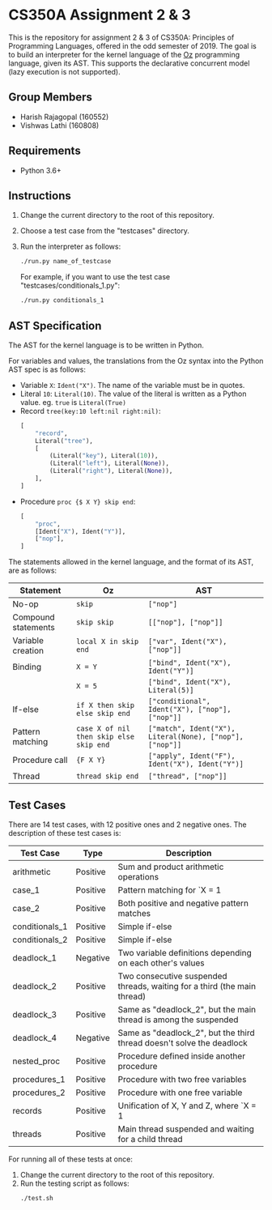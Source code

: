 # CS350A Assignment 2 & 3

This is the repository for assignment 2 & 3 of CS350A: Principles of Programming Languages, offered in the odd semester of 2019.
The goal is to build an interpreter for the kernel language of the [Oz](https://mozart.github.io) programming language, given its AST.
This supports the declarative concurrent model (lazy execution is not supported).

## Group Members
* Harish Rajagopal (160552)
* Vishwas Lathi (160808)

## Requirements
* Python 3.6+

## Instructions
1. Change the current directory to the root of this repository.
2. Choose a test case from the "testcases" directory.
3. Run the interpreter as follows:
    ```sh
    ./run.py name_of_testcase
    ```

    For example, if you want to use the test case "testcases/conditionals\_1.py":
    ```sh
    ./run.py conditionals_1
    ```

## AST Specification
The AST for the kernel language is to be written in Python.

For variables and values, the translations from the Oz syntax into the Python AST spec is as follows:
* Variable `X`: `Ident("X")`.
    The name of the variable must be in quotes.
* Literal `10`: `Literal(10)`.
    The value of the literal is written as a Python value.
    eg. `true` is `Literal(True)`
* Record `tree(key:10 left:nil right:nil)`:
    ```python
    [
        "record",
        Literal("tree"),
        [
            (Literal("key"), Literal(10)),
            (Literal("left"), Literal(None)),
            (Literal("right"), Literal(None)),
        ],
    ]
    ```
* Procedure `proc {$ X Y} skip end`:
    ```python
    [
        "proc",
        [Ident("X"), Ident("Y")],
        ["nop"],
    ]
    ```

The statements allowed in the kernel language, and the format of its AST, are as follows:

| Statement | Oz | AST |
| -- | -- | -- |
| No-op | `skip` | `["nop"]` |
| Compound statements | `skip skip` | `[["nop"], ["nop"]]` |
| Variable creation | `local X in skip end` | `["var", Ident("X"), ["nop"]]` |
| Binding | `X = Y` | `["bind", Ident("X"), Ident("Y")]` |
| | `X = 5` | `["bind", Ident("X"), Literal(5)]` |
| If-else | `if X then skip else skip end` | `["conditional", Ident("X"), ["nop"], ["nop"]]` |
| Pattern matching | `case X of nil then skip else skip end` | `["match", Ident("X"), Literal(None), ["nop"], ["nop"]]` |
| Procedure call | `{F X Y}` | `["apply", Ident("F"), Ident("X"), Ident("Y")]`
| Thread | `thread skip end` | `["thread", ["nop"]]`

## Test Cases
There are 14 test cases, with 12 positive ones and 2 negative ones.
The description of these test cases is:

| Test Case | Type | Description | 
| -- | -- | -- |
| arithmetic | Positive | Sum and product arithmetic operations |
| case\_1 | Positive | Pattern matching for `X = 1|X` |
| case\_2 | Positive | Both positive and negative pattern matches |
| conditionals\_1 | Positive | Simple if-else |
| conditionals\_2 | Positive | Simple if-else |
| deadlock\_1 | Negative | Two variable definitions depending on each other's values |
| deadlock\_2 | Positive | Two consecutive suspended threads, waiting for a third (the main thread) |
| deadlock\_3 | Positive | Same as "deadlock\_2", but the main thread is among the suspended |
| deadlock\_4 | Negative | Same as "deadlock\_2", but the third thread doesn't solve the deadlock |
| nested\_proc | Positive | Procedure defined inside another procedure |
| procedures\_1 | Positive | Procedure with two free variables |
| procedures\_2 | Positive | Procedure with one free variable |
| records | Positive | Unification of X, Y and Z, where `X = 1|Y`, `Y = 1|X`, `Z = 1|Z` |
| threads | Positive | Main thread suspended and waiting for a child thread |

For running all of these tests at once:
1. Change the current directory to the root of this repository.
2. Run the testing script as follows:
    ```sh
    ./test.sh
    ```
